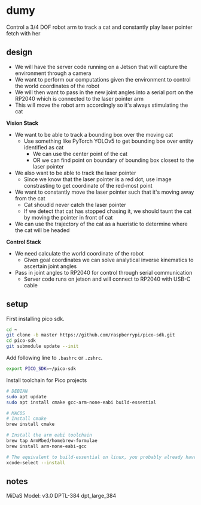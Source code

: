 # dumy

Control a 3/4 DOF robot arm to track a cat and constantly play laser pointer fetch with her

## design

- We will have the server code running on a Jetson that will capture the environment through a camera
- We want to perform our computations given the environment to control the world coordinates of the robot
- We will then want to pass in the new joint angles into a serial port on the RP2040 which is connected to the laser pointer arm
- This will move the robot arm accordingly so it's always stimulating the cat

**Vision Stack**

- We want to be able to track a bounding box over the moving cat
  - Use something like PyTorch YOLOv5 to get bounding box over entity identified as cat
    - We can use the center point of the cat
    - OR we can find point on boundary of bounding box closest to the laser pointer
- We also want to be able to track the laser pointer
  - Since we know that the laser pointer is a red dot, use image constrasting to get coordinate of the red-most point
- We want to constantly move the laser pointer such that it's moving away from the cat
  - Cat shoudld never catch the laser pointer
  - If we detect that cat has stopped chasing it, we should taunt the cat by moving the pointer in front of cat
- We can use the trajectory of the cat as a hueristic to determine where the cat will be headed

**Control Stack**

- We need calculate the world coordinate of the robot
  - Given goal coordinates we can solve analytical inverse kinematics to ascertain joint angles
- Pass in joint angles to RP2040 for control through serial communication
  - Server code runs on jetson and will connect to RP2040 with USB-C cable

## setup

First installing pico sdk.

```sh
cd ~
git clone -b master https://github.com/raspberrypi/pico-sdk.git
cd pico-sdk
git submodule update --init
```

Add following line to `.bashrc` or `.zshrc`.

```sh
export PICO_SDK=~/pico-sdk
```

Install toolchain for Pico projects

```sh
# DEBIAN
sudo apt update
sudo apt install cmake gcc-arm-none-eabi build-essential

# MACOS
# Install cmake
brew install cmake

# Install the arm eabi toolchain
brew tap ArmMbed/homebrew-formulae
brew install arm-none-eabi-gcc

# The equivalent to build-essential on linux, you probably already have this.
xcode-select --install
```

## notes

MiDaS Model: v3.0 DPTL-384
dpt_large_384
